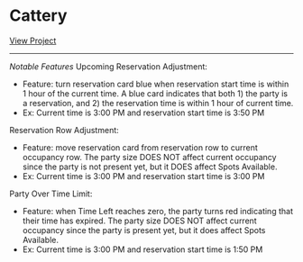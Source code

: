 # Cattery

[View Project](https://olivajames110.github.io/cattery/)

------

*Notable Features* 
Upcoming Reservation Adjustment:  
- Feature: turn reservation card blue when reservation start time is within 1 hour of the current time. A blue card indicates that both 1) the party is a reservation, and 2) the reservation time is within 1 hour of current time. 
- Ex: Current time is 3:00 PM and reservation start time is 3:50 PM

Reservation Row Adjustment:  
- Feature: move reservation card from reservation row to current occupancy row. The party size DOES NOT affect current occupancy since the party is not present yet, but it DOES affect Spots Available.
- Ex: Current time is 3:00 PM and reservation start time is 3:00 PM

Party Over Time Limit:  
- Feature: when Time Left reaches zero, the party turns red indicating that their time has expired. The party size DOES NOT affect current occupancy since the party is present yet, but it does affect Spots Available.
- Ex: Current time is 3:00 PM and reservation start time is 1:50 PM
